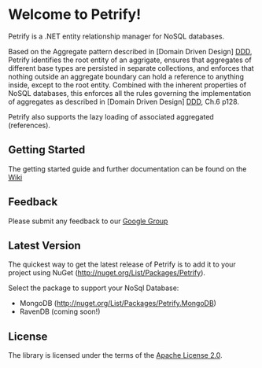 Welcome to Petrify!
===================

Petrify is a .NET entity relationship manager for NoSQL databases.

Based on the Aggregate pattern described in [Domain Driven Design] [DDD], Petrify identifies the root entity of an aggrigate, ensures that aggregates of different base types are persisted in separate collections, and enforces that nothing outside an aggregate boundary can hold a reference to anything inside, except to the root entity. Combined with the inherent properties of NoSQL databases, this enforces all the rules governing the implementation of aggregates as described in [Domain Driven Design] [DDD], Ch.6 p128.

Petrify also supports the lazy loading of associated aggregated (references).

[DDD]: http://dddcommunity.org/book/evans_2003/

Getting Started
---------------

The getting started guide and further documentation can be found on the [Wiki](https://github.com/tobyrogers/Petrify/wiki)

Feedback
--------

Please submit any feedback to our [Google Group](https://groups.google.com/forum/#!forum/petrifyforum)

Latest Version
--------------

The quickest way to get the latest release of Petrify is to add it to your project using NuGet (http://nuget.org/List/Packages/Petrify).

Select the package to support your NoSql Database:

* MongoDB (http://nuget.org/List/Packages/Petrify.MongoDB)
* RavenDB (coming soon!)

License
-------
The library is licensed under the terms of the [Apache License 2.0](http://www.apache.org/licenses/LICENSE-2.0.html).
